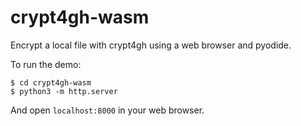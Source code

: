 # crypt4gh-wasm

Encrypt a local file with crypt4gh using a web browser and pyodide.

To run the demo:

```
$ cd crypt4gh-wasm
$ python3 -m http.server
```

And open `localhost:8000` in your web browser.